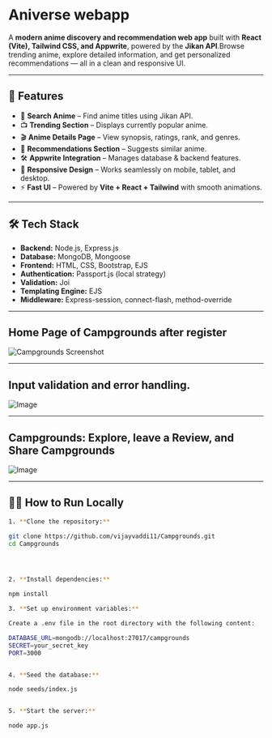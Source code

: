# Aniverse webapp

A **modern anime discovery and recommendation web app** built with **React (Vite), Tailwind CSS, and Appwrite**, powered by the **Jikan API**.Browse trending anime, explore detailed information, and get personalized recommendations — all in a clean and responsive UI.  


---

## 🚀 Features 

- 🔎 **Search Anime** – Find anime titles using Jikan API.  
- 📺 **Trending Section** – Displays currently popular anime.  
- 🎬 **Anime Details Page** – View synopsis, ratings, rank, and genres.  
- 🤝 **Recommendations Section** – Suggests similar anime.  
- 🛠️ **Appwrite Integration** – Manages database & backend features.  
- 📱 **Responsive Design** – Works seamlessly on mobile, tablet, and desktop.  
- ⚡ **Fast UI** – Powered by **Vite + React + Tailwind** with smooth animations.  

---

## 🛠️ Tech Stack

- **Backend:** Node.js, Express.js
- **Database:** MongoDB, Mongoose
- **Frontend:** HTML, CSS, Bootstrap, EJS
- **Authentication:** Passport.js (local strategy)
- **Validation:** Joi
- **Templating Engine:** EJS
- **Middleware:** Express-session, connect-flash, method-override

---
## Home Page of Campgrounds after register
![Campgrounds Screenshot](https://res.cloudinary.com/vijayvaddi/image/upload/v1749043076/dltwdtesck9f5bpykrbp.png)



---
## Input validation and error handling.
![Image](https://res.cloudinary.com/vijayvaddi/image/upload/v1749043067/shbaavlq0lkuxum9mfwk.png)


---
## Campgrounds: Explore, leave a Review, and Share Campgrounds
![Image](https://res.cloudinary.com/vijayvaddi/image/upload/v1749043057/izguqj5q61h4wr4h6rmu.png)



---

## 🧑‍💻 How to Run Locally


```bash
1. **Clone the repository:**

git clone https://github.com/vijayvaddi11/Campgrounds.git
cd Campgrounds




2. **Install dependencies:**

npm install

3. **Set up environment variables:**

Create a .env file in the root directory with the following content:

DATABASE_URL=mongodb://localhost:27017/campgrounds
SECRET=your_secret_key
PORT=3000


4. **Seed the database:**

node seeds/index.js


5. **Start the server:**

node app.js


